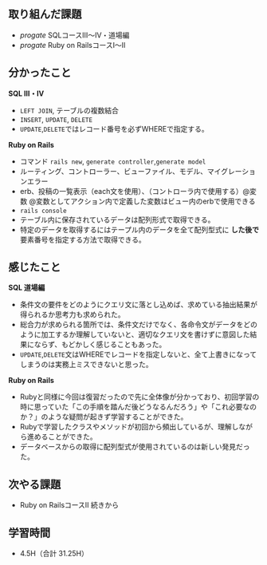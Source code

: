 ## 取り組んだ課題  
- _progate_ SQLコースⅢ〜Ⅳ・道場編
- _progate_ Ruby on RailsコースⅠ〜Ⅱ
## 分かったこと

__SQL Ⅲ・Ⅳ__
- `LEFT JOIN`, テーブルの複数結合
-  `INSERT`, `UPDATE`, `DELETE`  
-  `UPDATE`,`DELETE`ではレコード番号を必ずWHEREで指定する。  

__Ruby on Rails__
-  コマンド `rails new`, `generate controller`,`generate model`
- ルーティング、コントローラー、ビューファイル、モデル、マイグレーションエラー
- erb、投稿の一覧表示（each文を使用）、（コントローラ内で使用する）@変数
@変数としてアクション内で定義した変数はビュー内のerbで使用できる
- `rails console`
- テーブル内に保存されているデータは配列形式で取得できる。
- 特定のデータを取得するにはテープル内のデータを全て配列型式に __した後で__   
要素番号を指定する方法で取得できる。
## 感じたこと

__SQL 道場編__
- 条件文の要件をどのようにクエリ文に落とし込めば、求めている抽出結果が得られるか思考力も求められた。
- 総合力が求められる箇所では、条件文だけでなく、各命令文がデータをどのように加工するか理解していないと、適切なクエリ文を書けずに意図した結果にならず、もどかしく感じることもあった。
- `UPDATE`,`DELETE`文はWHEREでレコードを指定しないと、全て上書きになってしまうのは実務上ミスできないと思った。

__Ruby on Rails__
- Rubyと同様に今回は復習だったので先に全体像が分かっており、初回学習の時に思っていた「この手順を踏んだ後どうなるんだろう」や「これ必要なのか？」のような疑問が起きず学習することができた。
- Rubyで学習したクラスやメソッドが初回から頻出しているが、理解しながら進めることができた。  
- データベースからの取得に配列型式が使用されているのは新しい発見だった。
## 次やる課題
- Ruby on RailsコースⅡ 続きから
## 学習時間
- 4.5H（合計 31.25H）